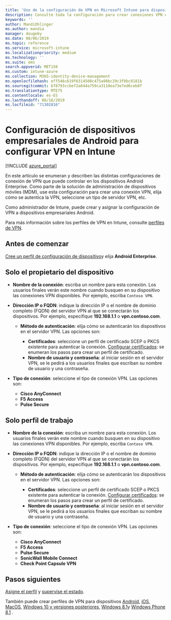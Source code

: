 ```yaml
---
title: 'Uso de la configuración de VPN en Microsoft Intune para dispositivos que ejecutan Android: Azure | Microsoft Docs'
description: Consulte toda la configuración para crear conexiones VPN en dispositivos empresariales Android en Microsoft Intune. Escriba el nombre de la conexión, la dirección IP o el FQDN del servidor VPN, elija cómo se autentican los usuarios y elija los tipos de conexión Citrix, SonicWall, Check Point cápsula y pulse Secure.
keywords: ''
author: MandiOhlinger
ms.author: mandia
manager: dougeby
ms.date: 08/06/2019
ms.topic: reference
ms.service: microsoft-intune
ms.localizationpriority: medium
ms.technology: ''
ms.suite: ems
search.appverid: MET150
ms.custom: intune-azure
ms.collection: M365-identity-device-management
ms.openlocfilehash: eff546c619f6314508c475a98bc29c3f8bc8181b
ms.sourcegitcommit: b78793ccbef2a644a759ca3110ea73e7ed6ceb8f
ms.translationtype: MTE75
ms.contentlocale: es-ES
ms.lasthandoff: 08/16/2019
ms.locfileid: "71302816"
---
```

# <a name="android-enterprise-device-settings-to-configure-vpn-in-intune"></a>Configuración de dispositivos empresariales de Android para configurar VPN en Intune

[!INCLUDE [azure_portal](./includes/azure_portal.md)]

En este artículo se enumeran y describen las distintas configuraciones de conexión de VPN que puede controlar en los dispositivos Android Enterprise. Como parte de la solución de administración de dispositivos móviles (MDM), use esta configuración para crear una conexión VPN, elija cómo se autentica la VPN, seleccione un tipo de servidor VPN, etc.

Como administrador de Intune, puede crear y asignar la configuración de VPN a dispositivos empresariales Android. 

Para más información sobre los perfiles de VPN en Intune, consulte [perfiles de VPN](vpn-settings-configure.md).

## <a name="before-you-begin"></a>Antes de comenzar

[Cree un perfil de configuración de dispositivo](vpn-settings-configure.md#create-a-device-profile)y elija **Android Enterprise**.

## <a name="device-owner-only"></a>Solo el propietario del dispositivo

- **Nombre de la conexión**: escriba un nombre para esta conexión. Los usuarios finales verán este nombre cuando busquen en su dispositivo las conexiones VPN disponibles. Por ejemplo, escriba `Contoso VPN`.
- **Dirección IP o FQDN**: indique la dirección IP o el nombre de dominio completo (FQDN) del servidor VPN al que se conectarán los dispositivos. Por ejemplo, especifique **192.168.1.1** o **vpn.contoso.com**.

  - **Método de autenticación**: elija cómo se autenticarán los dispositivos en el servidor VPN. Las opciones son:
  
    - **Certificados**: seleccione un perfil de certificado SCEP o PKCS existente para autenticar la conexión. [Configurar certificados](certificates-configure.md): se enumeran los pasos para crear un perfil de certificado.
    - **Nombre de usuario y contraseña**: al iniciar sesión en el servidor VPN, se le pedirá a los usuarios finales que escriban su nombre de usuario y una contraseña.

- **Tipo de conexión**: seleccione el tipo de conexión VPN. Las opciones son:

  - **Cisco AnyConnect**
  - **F5 Access**
  - **Pulse Secure**

## <a name="work-profile-only"></a>Solo perfil de trabajo

- **Nombre de la conexión**: escriba un nombre para esta conexión. Los usuarios finales verán este nombre cuando busquen en su dispositivo las conexiones VPN disponibles. Por ejemplo, escriba `Contoso VPN`.
- **Dirección IP o FQDN**: indique la dirección IP o el nombre de dominio completo (FQDN) del servidor VPN al que se conectarán los dispositivos. Por ejemplo, especifique **192.168.1.1** o **vpn.contoso.com**.

  - **Método de autenticación**: elija cómo se autenticarán los dispositivos en el servidor VPN. Las opciones son:
  
    - **Certificados**: seleccione un perfil de certificado SCEP o PKCS existente para autenticar la conexión. [Configurar certificados](certificates-configure.md): se enumeran los pasos para crear un perfil de certificado.
    - **Nombre de usuario y contraseña**: al iniciar sesión en el servidor VPN, se le pedirá a los usuarios finales que escriban su nombre de usuario y una contraseña.

- **Tipo de conexión**: seleccione el tipo de conexión VPN. Las opciones son:

  - **Cisco AnyConnect**
  - **F5 Access**
  - **Pulse Secure**
  - **SonicWall Mobile Connect**
  - **Check Point Capsule VPN**

## <a name="next-steps"></a>Pasos siguientes

[Asigne el perfil](device-profile-assign.md) y [supervise el estado](device-profile-monitor.md).

También puede crear perfiles de VPN para dispositivos [Android](vpn-settings-android.md), [iOS](vpn-settings-ios.md), [MacOS](vpn-settings-macos.md), [Windows 10 y versiones posteriores](vpn-settings-windows-10.md), [Windows 8.1](vpn-settings-windows-8-1.md)y [Windows Phone 8,1](vpn-settings-windows-phone-8-1.md) .
